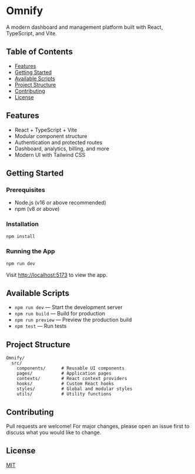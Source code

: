 # Omnify

A modern dashboard and management platform built with React, TypeScript, and Vite.

## Table of Contents
- [Features](#features)
- [Getting Started](#getting-started)
- [Available Scripts](#available-scripts)
- [Project Structure](#project-structure)
- [Contributing](#contributing)
- [License](#license)

## Features
- React + TypeScript + Vite
- Modular component structure
- Authentication and protected routes
- Dashboard, analytics, billing, and more
- Modern UI with Tailwind CSS

## Getting Started

### Prerequisites
- Node.js (v16 or above recommended)
- npm (v8 or above)

### Installation
```bash
npm install
```

### Running the App
```bash
npm run dev
```
Visit [http://localhost:5173](http://localhost:5173) to view the app.

## Available Scripts
- `npm run dev` — Start the development server
- `npm run build` — Build for production
- `npm run preview` — Preview the production build
- `npm test` — Run tests

## Project Structure
```
Omnify/
  src/
    components/      # Reusable UI components
    pages/           # Application pages
    contexts/        # React context providers
    hooks/           # Custom React hooks
    styles/          # Global and modular styles
    utils/           # Utility functions
```

## Contributing
Pull requests are welcome! For major changes, please open an issue first to discuss what you would like to change.

## License
[MIT](LICENSE)
